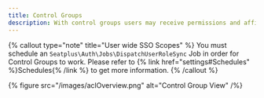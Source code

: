 ```yaml
---
title: Control Groups
description: With control groups users may receive permissions and affiliations to other entities.
---
```


{% callout type="note" title="User wide SSO Scopes" %}
You must schedule an `Seatplus\Auth\Jobs\DispatchUserRoleSync` Job in order for Control Groups to work. Please refer to {% link href="settings#Schedules" %}Schedules{% /link %} to get more information.
{% /callout %}

{% figure src="/images/aclOverview.png" alt="Control Group View" /%}
